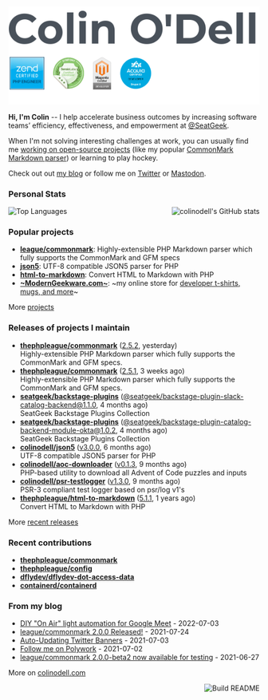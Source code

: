 ![](https://raw.githubusercontent.com/colinodell/colinodell/main/header.png)

**Hi, I'm Colin** -- I help accelerate business outcomes by increasing software teams’ efficiency, effectiveness, and empowerment at [@SeatGeek](https://github.com/seatgeek).

When I'm not solving interesting challenges at work, you can usually find me [working on open-source projects](https://www.colinodell.com/projects) (like my popular [CommonMark Markdown parser](https://github.com/thephpleague/commonmark#leaguecommonmark)) or learning to play hockey.

Check out out [my blog](https://www.colinodell.com/blog) or follow me on [Twitter](https://twitter.com/colinodell) or <a rel="me" href="https://phpc.social/@colinodell">Mastodon</a>.

### Personal Stats

<img align="right" alt="colinodell's GitHub stats" src="https://github-readme-stats.vercel.app/api?username=colinodell&count_private=0&show_icons=true&" />

![Top Languages](https://github-readme-stats.vercel.app/api/top-langs/?username=colinodell&exclude_repo=mcforge)

### Popular projects

* **[league/commonmark](https://commonmark.thephpleague.com/)**: Highly-extensible PHP Markdown parser which fully supports the CommonMark and GFM specs
* **[json5](https://github.com/colinodell/json5)**: UTF-8 compatible JSON5 parser for PHP
* **[html-to-markdown](https://github.com/thephpleague/html-to-markdown)**: Convert HTML to Markdown with PHP
* **[~ModernGeekware.com~](https://www.moderngeekware.com/)**: ~my online store for [developer t-shirts, mugs, and more](https://www.moderngeekware.com/)~

More [projects](https://www.colinodell.com/projects)

### Releases of projects I maintain

<!-- recent_releases starts -->
* **[thephpleague/commonmark](https://github.com/thephpleague/commonmark)** ([2.5.2](https://github.com/thephpleague/commonmark/releases/tag/2.5.2), yesterday)<br>Highly-extensible PHP Markdown parser which fully supports the CommonMark and GFM specs.
* **[thephpleague/commonmark](https://github.com/thephpleague/commonmark)** ([2.5.1](https://github.com/thephpleague/commonmark/releases/tag/2.5.1), 3 weeks ago)<br>Highly-extensible PHP Markdown parser which fully supports the CommonMark and GFM specs.
* **[seatgeek/backstage-plugins](https://github.com/seatgeek/backstage-plugins)** ([@seatgeek/backstage-plugin-slack-catalog-backend@1.1.0](https://github.com/seatgeek/backstage-plugins/releases/tag/%40seatgeek/backstage-plugin-slack-catalog-backend%401.1.0), 4 months ago)<br>SeatGeek Backstage Plugins Collection
* **[seatgeek/backstage-plugins](https://github.com/seatgeek/backstage-plugins)** ([@seatgeek/backstage-plugin-catalog-backend-module-okta@1.0.2](https://github.com/seatgeek/backstage-plugins/releases/tag/%40seatgeek/backstage-plugin-catalog-backend-module-okta%401.0.2), 4 months ago)<br>SeatGeek Backstage Plugins Collection
* **[colinodell/json5](https://github.com/colinodell/json5)** ([v3.0.0](https://github.com/colinodell/json5/releases/tag/v3.0.0), 6 months ago)<br>UTF-8 compatible JSON5 parser for PHP
* **[colinodell/aoc-downloader](https://github.com/colinodell/aoc-downloader)** ([v0.1.3](https://github.com/colinodell/aoc-downloader/releases/tag/v0.1.3), 9 months ago)<br>PHP-based utility to download all Advent of Code puzzles and inputs
* **[colinodell/psr-testlogger](https://github.com/colinodell/psr-testlogger)** ([v1.3.0](https://github.com/colinodell/psr-testlogger/releases/tag/v1.3.0), 9 months ago)<br>PSR-3 compliant test logger based on psr/log v1's
* **[thephpleague/html-to-markdown](https://github.com/thephpleague/html-to-markdown)** ([5.1.1](https://github.com/thephpleague/html-to-markdown/releases/tag/5.1.1), 1 years ago)<br>Convert HTML to Markdown with PHP
<!-- recent_releases ends -->
More [recent releases](https://github.com/colinodell/colinodell/blob/main/releases.md)

### Recent contributions

<!-- recent_contributions starts -->
* **[thephpleague/commonmark](https://github.com/thephpleague/commonmark)**
* **[thephpleague/config](https://github.com/thephpleague/config)**
* **[dflydev/dflydev-dot-access-data](https://github.com/dflydev/dflydev-dot-access-data)**
* **[containerd/containerd](https://github.com/containerd/containerd)**
<!-- recent_contributions ends -->

### From my blog

<!-- blog starts -->
* [DIY "On Air" light automation for Google Meet](https://www.colinodell.com/blog/202207/diy-on-air-light-automation-google-meet-chrome-extension) - 2022-07-03
* [league/commonmark 2.0.0 Released!](https://www.colinodell.com/blog/202107/league-commonmark-2-0-0-released) - 2021-07-24
* [Auto-Updating Twitter Banners](https://www.colinodell.com/blog/202107/autoupdating-twitter-banners) - 2021-07-03
* [Follow me on Polywork](https://www.colinodell.com/blog/202107/follow-me-on-polywork) - 2021-07-02
* [league/commonmark 2.0.0-beta2 now available for testing](https://www.colinodell.com/blog/202106/leaguecommonmark-200beta2-now-available-testing) - 2021-06-27
<!-- blog ends -->
More on [colinodell.com](https://www.colinodell.com/)

<a href="https://github.com/colinodell/colinodell/actions"><img src="https://github.com/colinodell/colinodell/workflows/Build%20README/badge.svg" align="right" alt="Build README"></a>
